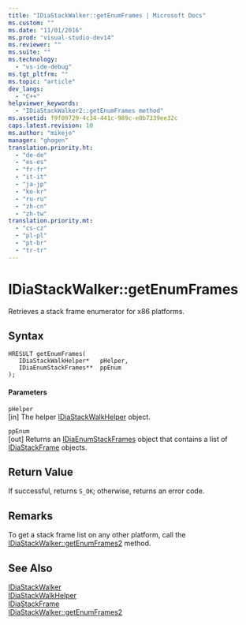 ```yaml
---
title: "IDiaStackWalker::getEnumFrames | Microsoft Docs"
ms.custom: ""
ms.date: "11/01/2016"
ms.prod: "visual-studio-dev14"
ms.reviewer: ""
ms.suite: ""
ms.technology: 
  - "vs-ide-debug"
ms.tgt_pltfrm: ""
ms.topic: "article"
dev_langs: 
  - "C++"
helpviewer_keywords: 
  - "IDiaStackWalker2::getEnumFrames method"
ms.assetid: f9f09729-4c34-441c-989c-e0b7339ee32c
caps.latest.revision: 10
ms.author: "mikejo"
manager: "ghogen"
translation.priority.ht: 
  - "de-de"
  - "es-es"
  - "fr-fr"
  - "it-it"
  - "ja-jp"
  - "ko-kr"
  - "ru-ru"
  - "zh-cn"
  - "zh-tw"
translation.priority.mt: 
  - "cs-cz"
  - "pl-pl"
  - "pt-br"
  - "tr-tr"
---
```

# IDiaStackWalker::getEnumFrames
Retrieves a stack frame enumerator for x86 platforms.  
  
## Syntax  
  
```cpp#  
HRESULT getEnumFrames(   
   IDiaStackWalkHelper*   pHelper,  
   IDiaEnumStackFrames**  ppEnum  
);  
```  
  
#### Parameters  
 `pHelper`  
 [in] The helper [IDiaStackWalkHelper](../../debugger/debug-interface-access/idiastackwalkhelper.md) object.  
  
 `ppEnum`  
 [out] Returns an [IDiaEnumStackFrames](../../debugger/debug-interface-access/idiaenumstackframes.md) object that contains a list of [IDiaStackFrame](../../debugger/debug-interface-access/idiastackframe.md) objects.  
  
## Return Value  
 If successful, returns `S_OK`; otherwise, returns an error code.  
  
## Remarks  
 To get a stack frame list on any other platform, call the [IDiaStackWalker::getEnumFrames2](../../debugger/debug-interface-access/idiastackwalker-getenumframes2.md) method.  
  
## See Also  
 [IDiaStackWalker](../../debugger/debug-interface-access/idiastackwalker.md)   
 [IDiaStackWalkHelper](../../debugger/debug-interface-access/idiastackwalkhelper.md)   
 [IDiaStackFrame](../../debugger/debug-interface-access/idiastackframe.md)   
 [IDiaStackWalker::getEnumFrames2](../../debugger/debug-interface-access/idiastackwalker-getenumframes2.md)